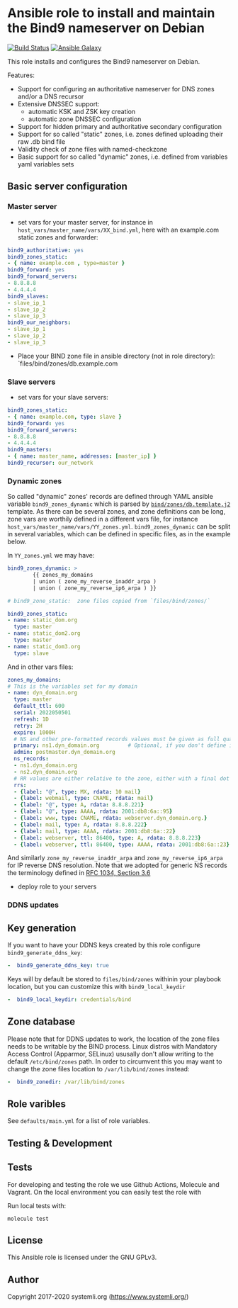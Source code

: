 # Ansible role to install and maintain the Bind9 nameserver on Debian

[![Build Status](https://github.com/systemli/ansible-role-bind9/workflows/Integration/badge.svg?branch=main)](https://github.com/systemli/ansible-role-bind9/actions?query=workflow%3AIntegration)
[![Ansible Galaxy](http://img.shields.io/badge/ansible--galaxy-bind9-blue.svg)](https://galaxy.ansible.com/systemli/bind9/)

This role installs and configures the Bind9 nameserver on Debian.

Features:

* Support for configuring an authoritative nameserver for DNS zones and/or a DNS recursor
* Extensive DNSSEC support:
  * automatic KSK and ZSK key creation
  * automatic zone DNSSEC configuration
* Support for hidden primary and authoritative secondary configuration
* Support for so called "static" zones, i.e. zones defined uploading their raw .db bind file
* Validity check of zone files with named-checkzone
* Basic support for so called "dynamic" zones, i.e. defined from variables yaml variables sets

## Basic server configuration
### Master server
* set vars for your master server, for instance in `host_vars/master_name/vars/XX_bind.yml`, here with an example.com static zones and forwarder:
```yaml
bind9_authoritative: yes
bind9_zones_static: 
- { name: example.com , type=master }
bind9_forward: yes
bind9_forward_servers:
- 8.8.8.8
- 4.4.4.4
bind9_slaves:
- slave_ip_1
- slave_ip_2
- slave_ip_3
bind9_our_neighbors:
- slave_ip_1
- slave_ip_2
- slave_ip_3
```
* Place your BIND zone file in ansible directory (not in role directory): `files/bind/zones/db.example.com

### Slave servers

* set vars for your slave servers:

```yaml
bind9_zones_static: 
- { name: example.com, type: slave }
bind9_forward: yes
bind9_forward_servers:
- 8.8.8.8
- 4.4.4.4
bind9_masters:
- { name: master_name, addresses: [master_ip] }
bind9_recursor: our_network
```
### Dynamic zones
So called "dynamic" zones' records are defined through YAML ansible variable `bind9_zones_dynamic` which is parsed by [`bind/zones/db.template.j2`](templates/bind/zones/db.template.j2) template.
As there can be several zones, and zone definitions can be long, zone vars are worthily defined in a different vars file, for instance `host_vars/master_name/vars/YY_zones.yml`.  `bind9_zones_dynamic` can be split in several variables, which can be defined in specific files, as in the example below.

In `YY_zones.yml` we may have:
```yaml
bind9_zones_dynamic: >
        {{ zones_my_domains
        | union ( zone_my_reverse_inaddr_arpa )
        | union ( zone_my_reverse_ip6_arpa ) }}

# bind9_zone_static:  zone files copied from `files/bind/zones/`

bind9_zones_static:
- name: static_dom.org
  type: master
- name: static_dom2.org
  type: master
- name: static_dom3.org
  type: slave
```
And in other vars files:
```yaml
zones_my_domains:
# This is the variables set for my domain
- name: dyn_domain.org
  type: master
  default_ttl: 600
  serial: 2022050501
  refresh: 1D
  retry: 2H
  expire: 1000H
  # NS and other pre-formatted records values must be given as full qualified domain names, with or without final dot, but not relative to the zone
  primary: ns1.dyn_domain.org         # Optional, if you don't define it, firs NS is taken 
  admin: postmaster.dyn_domain.org
  ns_records:
  - ns1.dyn_domain.org
  - ns2.dyn_domain.org
  # RR values are either relative to the zone, either with a final dot when outside.
  rrs:
  - {label: "@", type: MX, rdata: 10 mail}
  - {label: webmail, type: CNAME, rdata: mail}
  - {label: "@", type: A, rdata: 8.8.8.221}
  - {label: "@", type: AAAA, rdata: 2001:db8:6a::95}
  - {label: www, type: CNAME, rdata: webserver.dyn_domain.org.}
  - {label: mail, type: A, rdata: 8.8.8.222}
  - {label: mail, type: AAAA, rdata: 2001:db8:6a::22}
  - {label: webserver, ttl: 86400, type: A, rdata: 8.8.8.223}
  - {label: webserver, ttl: 86400, type: AAAA, rdata: 2001:db8:6a::23}
```

And similarly `zone_my_reverse_inaddr_arpa` and `zone_my_reverse_ip6_arpa` for IP reverse DNS resolution. Note that we adopted for generic NS records the terminology defined in [RFC 1034, Section 3.6](https://datatracker.ietf.org/doc/html/rfc1034#section-3.6)

* deploy role to your servers

### DDNS updates

## Key generation

If you want to have your DDNS keys created by this role configure `bind9_generate_ddns_key`:

```yaml
-  bind9_generate_ddns_key: true
```

Keys will by default be stored to `files/bind/zones` withinin your playbook location, but you can customize this with `bind9_local_keydir`

```yaml
-  bind9_local_keydir: credentials/bind
```

## Zone database

Please note that for DDNS updates to work, the location of the zone files needs to be writable by the BIND process.
Linux distros with Mandatory Access Control (Apparmor, SELinux) ususally don't allow writing to the default `/etc/bind/zones` path. In order to circumvent this you may want to change the zone files location to `/var/lib/bind/zones` instead:

```yaml
-  bind9_zonedir: /var/lib/bind/zones
```

## Role varibles

See `defaults/main.yml` for a list of role variables.

Testing & Development
---------------------

Tests
-----

For developing and testing the role we use Github Actions, Molecule and Vagrant. On the local environment you can easily test the role with

Run local tests with:

```
molecule test 
```

## License

This Ansible role is licensed under the GNU GPLv3.

## Author

Copyright 2017-2020 systemli.org (https://www.systemli.org/)
